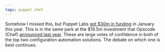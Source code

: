 ```yaml
---
tags: puppet chef
---
```


Somehow I missed this, but Puppet Labs [got $30m in funding](https://puppetlabs.com/blog/vmware-invests-30-million-in-puppet-labs/) in January this year. This is in the same park at the $19.5m investment that Opscode (Chef) [announced last year](http://www.opscode.com/blog/2012/03/26/opscode-announces-1950000-funding-hiring-community-growth-and-chefconf/). These are large votes of confidence in both of the top two configuration automation solutions. The debate on which one is best continues.
